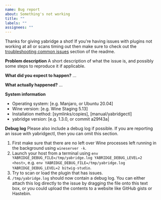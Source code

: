 ```yaml
---
name: Bug report
about: Something's not working
title: ""
labels: ""
assignees: ""
---
```


Thanks for giving yabridge a shot! If you're having issues with plugins not working at all or scans timing out then make sure to check out the [troubleshooting common issues](https://github.com/robbert-vdh/yabridge#troubleshooting-common-issues) section of the readme.

**Problem description**
A short description of what the issue is, and possibly some steps to reproduce it if applicable.

**What did you expect to happen?**
...

**What actually happened?**
...

**System information**
- Operating system: [e.g. Manjaro, or Ubuntu 20.04]
- Wine version: [e.g. Wine Staging 5.13]
- Installation method: [symlinks/copies], [manual/yabridgectl]
- yabridge version: [e.g. 1.3.0, or commit a29f43a]

**Debug log**
Please also include a debug log if possible. If you are reporting an issue with yabridgectl, then you can omit this section.

1. First make sure that there are no left over Wine processes left running in
   the background using `wineserver -k`.
2. Launch your host from a terminal using
   `env YABRIDGE_DEBUG_FILE=/tmp/yabridge.log YABRIDGE_DEBUG_LEVEL=2 <host>`,
   e.g. `env YABRIDGE_DEBUG_FILE=/tmp/yabridge.log YABRIDGE_DEBUG_LEVEL=2 bitwig-studio`.
3. Try to scan or load the plugin that has issues.
4. `/tmp/yabridge.log` should now contain a debug log. You can either attach
   this log directly to the issue by dragging the file onto this text box, or
   you could upload the contents to a website like GitHub gists or Hastebin.
